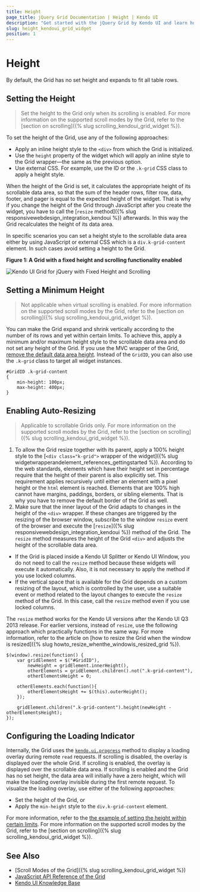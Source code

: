 ```yaml
---
title: Height
page_title: jQuery Grid Documentation | Height | Kendo UI
description: "Get started with the jQuery Grid by Kendo UI and learn how to apply different heights to the widget."
slug: height_kendoui_grid_widget
position: 1
---
```


# Height

By default, the Grid has no set height and expands to fit all table rows.

## Setting the Height

> Set the height to the Grid only when its scrolling is enabled. For more information on the supported scroll modes by the Grid, refer to the [section on scrolling]({% slug scrolling_kendoui_grid_widget %}).  

To set the height of the Grid, use any of the following approaches:
* Apply an inline height style to the `<div>` from which the Grid is initialized.
* Use the `height` property of the widget which will apply an inline style to the Grid wrapper&mdash;the same as the previous option.
* Use external CSS. For example, use the ID or the `.k-grid` CSS class to apply a height style.

When the height of the Grid is set, it calculates the appropriate height of its scrollable data area, so that the sum of the header rows, filter row, data, footer, and pager is equal to the expected height of the widget. That is why if you change the height of the Grid through JavaScript after you create the widget, you have to call the [`resize` method]({% slug responsivewebdesign_integration_kendoui %}) afterwards. In this way the Grid recalculates the height of its data area.

In specific scenarios you can set a height style to the scrollable data area either by using JavaScript or external CSS which is a `div.k-grid-content` element. In such cases avoid setting a height to the Grid.

**Figure 1: A Grid with a fixed height and scrolling functionality enabled**

![Kendo UI Grid for jQuery with Fixed Height and Scrolling](../grid3_1.png)

## Setting a Minimum Height

> Not applicable when virtual scrolling is enabled. For more information on the supported scroll modes by the Grid, refer to the [section on scrolling]({% slug scrolling_kendoui_grid_widget %}).

You can make the Grid expand and shrink vertically according to the number of its rows and yet within certain limits. To achieve this, apply a minimum and/or maximum height style to the scrollable data area and do not set any height of the Grid. If you use the MVC wrapper of the Grid, [remove the default data area height](http://docs.telerik.com/aspnet-mvc/helpers/grid/configuration#scrolling). Instead of the `GridID`, you can also use the `.k-grid` class to target all widget instances.

    #GridID .k-grid-content
    {
        min-height: 100px;
        max-height: 400px;
    }

## Enabling Auto-Resizing

> Applicable to scrollable Grids only. For more information on the supported scroll modes by the Grid, refer to the [section on scrolling]({% slug scrolling_kendoui_grid_widget %}).

1. To allow the Grid resize together with its parent, apply a 100% height style to the [`<div class="k-grid">` wrapper of the widget]({% slug widgetwrapperandelement_references_gettingstarted %}). According to the web standards, elements which have their height set in percentage require that the height of their parent is also explicitly set. This requirement applies recursively until either an element with a pixel height or the `html` element is reached. Elements that are 100% high cannot have margins, paddings, borders, or sibling elements. That is why you have to remove the default border of the Grid as well.
1. Make sure that the inner layout of the Grid adapts to changes in the height of the `<div>` wrapper. If these changes are triggered by the resizing of the browser window, subscribe to the window `resize` event of the browser and execute the [`resize`]({% slug responsivewebdesign_integration_kendoui %}) method of the Grid. The `resize` method measures the height of the Grid `<div>` and adjusts the height of the scrollable data area.
  * If the Grid is placed inside a Kendo UI Splitter or Kendo UI Window, you do not need to call the `resize` method because these widgets will execute it automatically. Also, it is not necessary to apply the method if you use locked columns.
  * If the vertical space that is available for the Grid depends on a custom resizing of the layout, which is controlled by the user, use a suitable event or method related to the layout changes to execute the `resize` method of the Grid. In this case, call the `resize` method even if you use locked columns.

The `resize` method works for the Kendo UI versions after the Kendo UI Q3 2013 release. For earlier versions, instead of `resize`, use the following approach which practically functions in the same way. For more information, refer to the article on [how to resize the Grid when the window is resized]({% slug howto_resize_whenthe_windowis_resized_grid %}).

    $(window).resize(function() {
        var gridElement = $("#GridID"),
            newHeight = gridElement.innerHeight(),
            otherElements = gridElement.children().not(".k-grid-content"),
            otherElementsHeight = 0;

        otherElements.each(function(){
            otherElementsHeight += $(this).outerHeight();
        });

        gridElement.children(".k-grid-content").height(newHeight - otherElementsHeight);
    });


## Configuring the Loading Indicator

Internally, the Grid uses the [`kendo.ui.progress`](/api/javascript/ui/ui/methods/progress) method to display a loading overlay during remote `read` requests. If scrolling is disabled, the overlay is displayed over the whole Grid. If scrolling is enabled, the overlay is displayed over the scrollable data area. If scrolling is enabled and the Grid has no set height, the data area will initially have a zero height, which will make the loading overlay invisible during the first remote request. To visualize the loading overlay, use either of the following approaches:
* Set the height of the Grid, or
* Apply the `min-height` style to the `div.k-grid-content` element.

For more information, refer to the [the example of setting the height within certain limits](#setting-limits-to-the-height). For more information on the supported scroll modes by the Grid, refer to the [section on scrolling]({% slug scrolling_kendoui_grid_widget %}).

## See Also

* [Scroll Modes of the Grid]({% slug scrolling_kendoui_grid_widget %})
* [JavaScript API Reference of the Grid](/api/javascript/ui/grid)
* [Kendo UI Knowledge Base](/knowledge-base)

